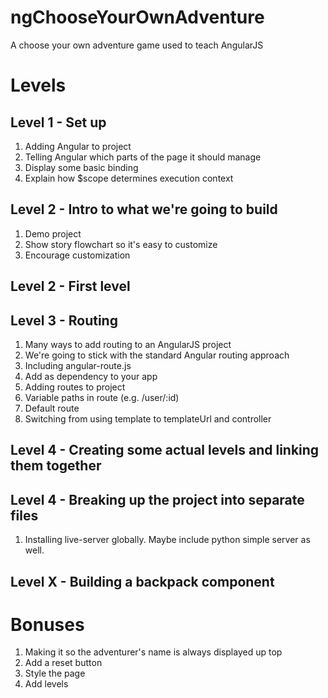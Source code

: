 # ngChooseYourOwnAdventure
A choose your own adventure game used to teach AngularJS

# Levels
## Level 1 - Set up
1. Adding Angular to project
2. Telling Angular which parts of the page it should manage
3. Display some basic binding
4. Explain how $scope determines execution context

## Level 2 - Intro to what we're going to build
1. Demo project
2. Show story flowchart so it's easy to customize
3. Encourage customization

## Level 2 - First level

## Level 3 - Routing
1. Many ways to add routing to an AngularJS project
2. We're going to stick with the standard Angular routing approach
3. Including angular-route.js
4. Add as dependency to your app
5. Adding routes to project
6. Variable paths in route (e.g. /user/:id)
7. Default route
8. Switching from using template to templateUrl and controller

## Level 4 - Creating some actual levels and linking them together

## Level 4 - Breaking up the project into separate files
1. Installing live-server globally.  Maybe include python simple server as well.

## Level X - Building a backpack component

# Bonuses
1. Making it so the adventurer's name is always displayed up top
2. Add a reset button
3. Style the page
4. Add levels
